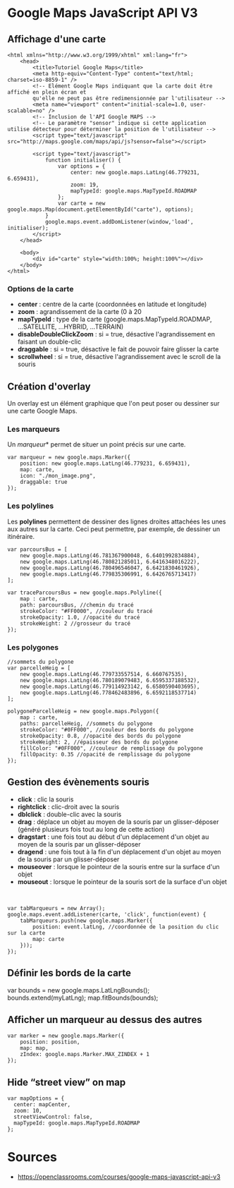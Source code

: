 # Google Maps JavaScript API V3

## Affichage d'une carte

    <html xmlns="http://www.w3.org/1999/xhtml" xml:lang="fr">
        <head>
            <title>Tutoriel Google Maps</title>
            <meta http-equiv="Content-Type" content="text/html; charset=iso-8859-1" />
            <!-- Elément Google Maps indiquant que la carte doit être affiché en plein écran et
            qu'elle ne peut pas être redimensionnée par l'utilisateur -->
            <meta name="viewport" content="initial-scale=1.0, user-scalable=no" />
            <!-- Inclusion de l'API Google MAPS -->
            <!-- Le paramètre "sensor" indique si cette application utilise détecteur pour déterminer la position de l'utilisateur -->
            <script type="text/javascript" src="http://maps.google.com/maps/api/js?sensor=false"></script>

            <script type="text/javascript">
                function initialiser() {
                    var options = {
                        center: new google.maps.LatLng(46.779231, 6.659431),
                        zoom: 19,
                        mapTypeId: google.maps.MapTypeId.ROADMAP
                    };
                    var carte = new google.maps.Map(document.getElementById("carte"), options);
                }
                google.maps.event.addDomListener(window,'load', initialiser);
            </script>
        </head>

        <body>
            <div id="carte" style="width:100%; height:100%"></div>
        </body>
    </html>

### Options de la carte

- **center** : centre de la carte (coordonnées en latitude et longitude)
- **zoom** : agrandissement de la carte (0 à 20
- **mapTypeId** : type de la carte (google.maps.MapTypeId.ROADMAP, ...SATELLITE, ...HYBRID, ...TERRAIN)
- **disableDoubleClickZoom** : si = true, désactive l'agrandissement en faisant un double-clic
- **draggable** : si = true, désactive le fait de pouvoir faire glisser la carte
- **scrollwheel** : si = true, désactive l'agrandissement avec le scroll de la souris

## Création d'overlay

Un overlay est un élément graphique que l'on peut poser ou dessiner sur une carte Google Maps.

### Les marqueurs

Un *marqueur** permet de situer un point précis sur une carte.

    var marqueur = new google.maps.Marker({
        position: new google.maps.LatLng(46.779231, 6.659431),
        map: carte,
        icon: "./mon_image.png",
        draggable: true
    });

### Les polylines

Les **polylines** permettent de dessiner des lignes droites attachées les unes aux autres sur la carte. Ceci peut permettre, par exemple, de dessiner un itinéraire.

    var parcoursBus = [
        new google.maps.LatLng(46.781367900048, 6.6401992834884),
        new google.maps.LatLng(46.780821285011, 6.6416348016222),
        new google.maps.LatLng(46.780496546047, 6.6421830461926),
        new google.maps.LatLng(46.779835306991, 6.6426765713417)
	];

	var traceParcoursBus = new google.maps.Polyline({
	    map : carte,
        path: parcoursBus, //chemin du tracé
        strokeColor: "#FF0000", //couleur du tracé
        strokeOpacity: 1.0, //opacité du tracé
        strokeWeight: 2 //grosseur du tracé
	});

### Les polygones

    //sommets du polygone
	var parcelleHeig = [
        new google.maps.LatLng(46.779733557514, 6.660767535),
        new google.maps.LatLng(46.780189079483, 6.6595337188532),
        new google.maps.LatLng(46.779114923142, 6.6580590403695),
        new google.maps.LatLng(46.778462483896, 6.6592118537714)
	];

	polygoneParcelleHeig = new google.maps.Polygon({
	    map : carte,
        paths: parcelleHeig, //sommets du polygone
        strokeColor: "#0FF000", //couleur des bords du polygone
        strokeOpacity: 0.8, //opacité des bords du polygone
        strokeWeight: 2, //épaisseur des bords du polygone
        fillColor: "#0FF000", //couleur de remplissage du polygone
        fillOpacity: 0.35 //opacité de remplissage du polygone
	});

## Gestion des évènements souris

- **click** : clic la souris
- **rightclick** : clic-droit avec la souris
- **dblclick** : double-clic avec la souris
- **drag** : déplace un objet au moyen de la souris par un glisser-déposer (généré plusieurs fois tout au long de cette action)
- **dragstart** : une fois tout au début d'un déplacement d'un objet au moyen de la souris par un glisser-déposer
- **dragend** : une fois tout à la fin d'un déplacement d'un objet au moyen de la souris par un glisser-déposer
- **mouseover** : lorsque le pointeur de la souris entre sur la surface d'un objet
- **mouseout** : lorsque le pointeur de la souris sort de la surface d'un objet

<br>

    var tabMarqueurs = new Array();
    google.maps.event.addListener(carte, 'click', function(event) {
        tabMarqueurs.push(new google.maps.Marker({
            position: event.latLng, //coordonnée de la position du clic sur la carte
            map: carte
        }));
    });


## Définir les bords de la carte

var bounds = new google.maps.LatLngBounds();
bounds.extend(myLatLng);
map.fitBounds(bounds);

## Afficher un marqueur au dessus des autres

    var marker = new google.maps.Marker({
        position: position,
        map: map,
        zIndex: google.maps.Marker.MAX_ZINDEX + 1
    });
    
## Hide “street view” on map

    var mapOptions = {
      center: mapCenter,
      zoom: 10,
      streetViewControl: false,
      mapTypeId: google.maps.MapTypeId.ROADMAP
    };


# Sources

- https://openclassrooms.com/courses/google-maps-javascript-api-v3